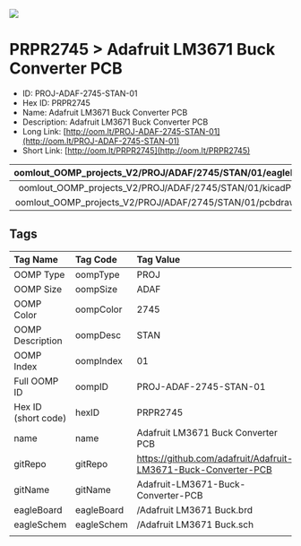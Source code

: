 


  
![][im]
# PRPR2745 > Adafruit LM3671 Buck Converter PCB

- ID: PROJ-ADAF-2745-STAN-01
- Hex ID: PRPR2745
- Name: Adafruit LM3671 Buck Converter PCB
- Description: Adafruit LM3671 Buck Converter PCB
- Long Link: [http://oom.lt/PROJ-ADAF-2745-STAN-01](http://oom.lt/PROJ-ADAF-2745-STAN-01)
- Short Link: [http://oom.lt/PRPR2745](http://oom.lt/PRPR2745)
  

|oomlout_OOMP_projects_V2/PROJ/ADAF/2745/STAN/01/eagleImage.png|oomlout_OOMP_projects_V2/PROJ/ADAF/2745/STAN/01/eagleSchemImage.png|oomlout_OOMP_projects_V2/PROJ/ADAF/2745/STAN/01/kicadPcb3dFront.png|oomlout_OOMP_projects_V2/PROJ/ADAF/2745/STAN/01/kicadPcb3dBack.png|
| :---: | :---: | :---: | :---: |
|oomlout_OOMP_projects_V2/PROJ/ADAF/2745/STAN/01/kicadPcb3d.png|oomlout_OOMP_projects_V2/PROJ/ADAF/2745/STAN/01/bomBack.png|oomlout_OOMP_projects_V2/PROJ/ADAF/2745/STAN/01/bomFront.png|oomlout_OOMP_projects_V2/PROJ/ADAF/2745/STAN/01/pcbdraw.svg|
|oomlout_OOMP_projects_V2/PROJ/ADAF/2745/STAN/01/pcbdrawBack.svg||||

## Tags
  

|Tag Name|Tag Code|Tag Value|
| :--- | :--- | :--- |
|OOMP Type|oompType|PROJ|
|OOMP Size|oompSize|ADAF|
|OOMP Color|oompColor|2745|
|OOMP Description|oompDesc|STAN|
|OOMP Index|oompIndex|01|
|Full OOMP ID|oompID|PROJ-ADAF-2745-STAN-01|
|Hex ID (short code)|hexID|PRPR2745|
|name|name|Adafruit LM3671 Buck Converter PCB|
|gitRepo|gitRepo|https://github.com/adafruit/Adafruit-LM3671-Buck-Converter-PCB|
|gitName|gitName|Adafruit-LM3671-Buck-Converter-PCB|
|eagleBoard|eagleBoard|/Adafruit LM3671 Buck.brd|
|eagleSchem|eagleSchem|/Adafruit LM3671 Buck.sch|
||||



[im]: PROJ/ADAF/2745/STAN/01/kicadPcb3d_450.png
